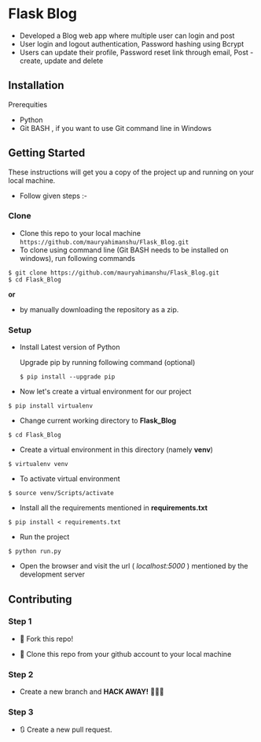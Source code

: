 # Flask Blog

- Developed a Blog web app where multiple user can login and post
- User login and logout authentication, Password hashing using Bcrypt
- Users can update their profile, Password reset link through email, Post - create, update and delete


## Installation

Prerequities

- Python
- Git BASH , if you want to use Git command line in Windows


## Getting Started


These instructions will get you a copy of the project up and running on your local machine.

- Follow given steps :- 


### Clone

- Clone this repo to your local machine `https://github.com/mauryahimanshu/Flask_Blog.git`
- To clone using command line (Git BASH needs to be installed on windows), run following commands
```shell
$ git clone https://github.com/mauryahimanshu/Flask_Blog.git
$ cd Flask_Blog
```

**or**
- by manually downloading the repository as a zip.


### Setup

- Install Latest version of Python

    Upgrade pip by running following command (optional)
    ```shell
    $ pip install --upgrade pip
    ```
- Now let's create a virtual environment for our project
```shell
$ pip install virtualenv
```
- Change current working directory to **Flask_Blog**
```shell
$ cd Flask_Blog
```

- Create a virtual environment in this directory (namely **venv**)
```shell
$ virtualenv venv
```
- To activate virtual environment
```shell
$ source venv/Scripts/activate
```

- Install all the requirements mentioned in **requirements.txt**
```shell
$ pip install < requirements.txt
```

- Run the project
```shell
$ python run.py
```

- Open the browser and visit the url ( *localhost:5000* ) mentioned by the development server


## Contributing


### Step 1

- 🍴 Fork this repo!

- 👯 Clone this repo from your github account to your local machine

### Step 2

- Create a new branch and **HACK AWAY!** 🔨🔨🔨

### Step 3

- 🔃 Create a new pull request.
